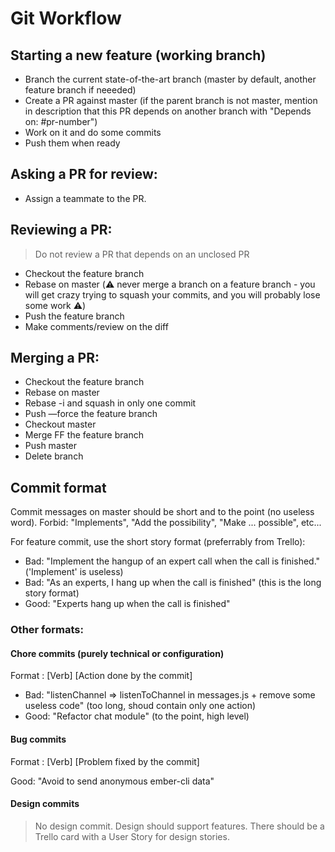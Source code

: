 # Git Workflow

## Starting a new feature (working branch)

* Branch the current state-of-the-art branch (master by default, another feature branch if neeeded)
* Create a PR against master (if the parent branch is not master, mention in description that this PR depends on another branch with "Depends on: #pr-number")
* Work on it and do some commits
* Push them when ready

## Asking a PR for review:

* Assign a teammate to the PR.

## Reviewing a PR:

> Do not review a PR that depends on an unclosed PR

* Checkout the feature branch
* Rebase on master (:warning: never merge a branch on a feature branch - you will get crazy trying to squash your commits, and you will probably lose some work :warning:)
* Push the feature branch
* Make comments/review on the diff

## Merging a PR:

* Checkout the feature branch
* Rebase on master
* Rebase -i and squash in only one commit
* Push —force the feature branch
* Checkout master
* Merge FF the feature branch
* Push master
* Delete branch

## Commit format

Commit messages on master should be short and to the point (no useless word). Forbid: "Implements", "Add the possibility",  "Make ... possible", etc...

For feature commit, use the short story format (preferrably from Trello):

* Bad: "Implement the hangup of an expert call when the call is finished." ('Implement' is useless)
* Bad: "As an experts, I hang up when the call is finished" (this is the long story format)
* Good: "Experts hang up when the call is finished"

### Other formats:

#### Chore commits (purely technical or configuration)
Format : [Verb] [Action done by the commit]

* Bad: "listenChannel => listenToChannel in messages.js + remove some useless code" (too long, shoud contain only one action)
* Good: "Refactor chat module" (to the point, high level)

#### Bug commits
Format : [Verb] [Problem fixed by the commit]

Good: "Avoid to send anonymous ember-cli data"

#### Design commits

> No design commit. Design should support features. There should be a Trello card with a User Story for design stories.

